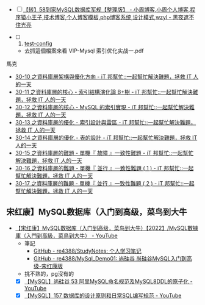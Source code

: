 

- [ ] [【转】58到家MySQL数据库军规【整理版】 - 小周博客,小周个人博客,程序猿小王子,技术博客,个人博客模板,php博客系统,设计模式,wzyl - 黑夜遮不住光亮](https://www.css3er.com/p/188.html)


- [ ] 1. [test-config](https://github.com/re4388/test-config/tree/master)
	- 去抓這個檔案來看 VIP-Mysql 索引优化实战一.pdf





馬克
- [30-10 之資料庫層架構與優化方向 - iT 邦幫忙::一起幫忙解決難題，拯救 IT 人的一天](https://ithelp.ithome.com.tw/articles/10220653)
- [30-11 之資料庫層的核心 - 索引結構演化論 B+樹 - iT 邦幫忙::一起幫忙解決難題，拯救 IT 人的一天](https://ithelp.ithome.com.tw/articles/10221111)
- [30-12 之資料庫層的核心 - MySQL 的索引實現 - iT 邦幫忙::一起幫忙解決難題，拯救 IT 人的一天](https://ithelp.ithome.com.tw/articles/10221572)
- [30-13 之資料庫層的優化 - 索引設計與雷區 - iT 邦幫忙::一起幫忙解決難題，拯救 IT 人的一天](https://ithelp.ithome.com.tw/articles/10221971)
- [30-14 之資料庫層的優化 - 表的設計 - iT 邦幫忙::一起幫忙解決難題，拯救 IT 人的一天](https://ithelp.ithome.com.tw/articles/10222452)
- [30-15 之資料庫層的難題 - 單機『 故障 』一致性難題 - iT 邦幫忙::一起幫忙解決難題，拯救 IT 人的一天](https://ithelp.ithome.com.tw/articles/10222851)
- [30-16 之資料庫層的難題 - 單機『 並行 』一致性難題 ( 1 ) - iT 邦幫忙::一起幫忙解決難題，拯救 IT 人的一天](https://ithelp.ithome.com.tw/articles/10223427)
- [30-17 之資料庫層的難題 - 單機『 並行 』一致性難題 ( 2 ) - iT 邦幫忙::一起幫忙解決難題，拯救 IT 人的一天](https://ithelp.ithome.com.tw/articles/10223842)


## 宋红康】MySQL数据库（入门到高级，菜鸟到大牛
- [【宋红康】MySQL数据库（入门到高级，菜鸟到大牛）【2022】/MySQL數據庫（入門到高級，菜鳥到大牛） - YouTube](https://youtube.com/playlist?list=PLmOn9nNkQxJFi4x7rZ5wpUKts3u7cDx21&si=rihU2pN3RzS8QVrj)
	- 筆記
		- [GitHub - re4388/StudyNotes: 个人学习笔记](https://github.com/re4388/StudyNotes)
		- [GitHub - re4388/MySql\_Demo01: 尚硅谷 尚硅谷MySQL入门到高级-宋红康版](https://github.com/re4388/MySql_Demo01)
	- 挑不熟的，pg沒有的
	- [x] [【MySQL】尚硅谷 53 阿里MySQL命名规范及MySQL8DDL的原子化 - YouTube](https://www.youtube.com/watch?v=7a1H_iO72_s&list=PLmOn9nNkQxJFi4x7rZ5wpUKts3u7cDx21&index=53)
	- [x] [【MySQL】157 数据库的设计原则和日常SQL编写规范 - YouTube](https://www.youtube.com/watch?v=7oCZF7zLYZM&list=PLmOn9nNkQxJFi4x7rZ5wpUKts3u7cDx21&index=158)
